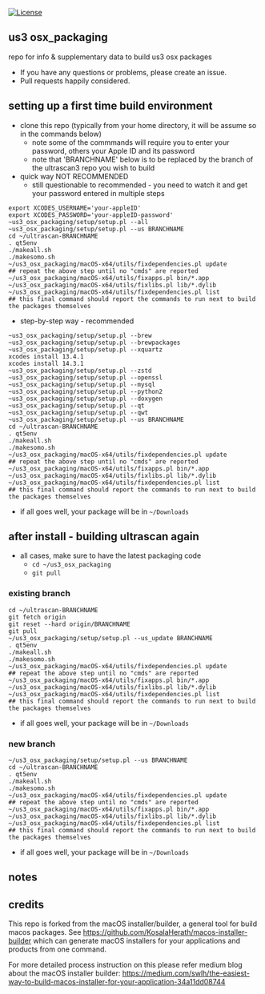 [![License](https://img.shields.io/badge/License-Apache%202.0-blue.svg)](https://opensource.org/licenses/Apache-2.0)

## us3 osx_packaging

repo for info &amp; supplementary data to build us3 osx packages

- If you have any questions or problems, please create an issue.
- Pull requests happily considered.

## setting up a first time build environment
  - clone this repo (typically from your home directory, it will be assume so in the commands below)
    - note some of the commmands will require you to enter your password, others your Apple ID and its password
    - note that 'BRANCHNAME' below is to be replaced by the branch of the ultrascan3 repo you wish to build
  - quick way NOT RECOMMENDED
    - still questionable to recommended - you need to watch it and get your password entered in multiple steps
```
export XCODES_USERNAME='your-appleID'
export XCODES_PASSWORD='your-appleID-password'
~us3_osx_packaging/setup/setup.pl --all
~us3_osx_packaging/setup/setup.pl --us BRANCHNAME
cd ~/ultrascan-BRANCHNAME
. qt5env
./makeall.sh
./makesomo.sh
~/us3_osx_packaging/macOS-x64/utils/fixdependencies.pl update
## repeat the above step until no "cmds" are reported
~/us3_osx_packaging/macOS-x64/utils/fixapps.pl bin/*.app
~/us3_osx_packaging/macOS-x64/utils/fixlibs.pl lib/*.dylib
~/us3_osx_packaging/macOS-x64/utils/fixdependencies.pl list
## this final command should report the commands to run next to build the packages themselves
```
  - step-by-step way - recommended
```
~us3_osx_packaging/setup/setup.pl --brew
~us3_osx_packaging/setup/setup.pl --brewpackages
~us3_osx_packaging/setup/setup.pl --xquartz
xcodes install 13.4.1
xcodes install 14.3.1
~us3_osx_packaging/setup/setup.pl --zstd
~us3_osx_packaging/setup/setup.pl --openssl
~us3_osx_packaging/setup/setup.pl --mysql
~us3_osx_packaging/setup/setup.pl --python2
~us3_osx_packaging/setup/setup.pl --doxygen
~us3_osx_packaging/setup/setup.pl --qt
~us3_osx_packaging/setup/setup.pl --qwt
~us3_osx_packaging/setup/setup.pl --us BRANCHNAME
cd ~/ultrascan-BRANCHNAME
. qt5env
./makeall.sh
./makesomo.sh
~/us3_osx_packaging/macOS-x64/utils/fixdependencies.pl update
## repeat the above step until no "cmds" are reported
~/us3_osx_packaging/macOS-x64/utils/fixapps.pl bin/*.app
~/us3_osx_packaging/macOS-x64/utils/fixlibs.pl lib/*.dylib
~/us3_osx_packaging/macOS-x64/utils/fixdependencies.pl list
## this final command should report the commands to run next to build the packages themselves
```

 - if all goes well, your package will be in `~/Downloads`
 
## after install - building ultrascan again
- all cases, make sure to have the latest packaging code
  - `cd ~/us3_osx_packaging`
  - `git pull` 
### existing branch
```
cd ~/ultrascan-BRANCHNAME
git fetch origin
git reset --hard origin/BRANCHNAME
git pull
~/us3_osx_packaging/setup/setup.pl --us_update BRANCHNAME
. qt5env
./makeall.sh
./makesomo.sh
~/us3_osx_packaging/macOS-x64/utils/fixdependencies.pl update
## repeat the above step until no "cmds" are reported
~/us3_osx_packaging/macOS-x64/utils/fixapps.pl bin/*.app
~/us3_osx_packaging/macOS-x64/utils/fixlibs.pl lib/*.dylib
~/us3_osx_packaging/macOS-x64/utils/fixdependencies.pl list
## this final command should report the commands to run next to build the packages themselves
```
   - if all goes well, your package will be in `~/Downloads`
### new branch
```
~/us3_osx_packaging/setup/setup.pl --us BRANCHNAME
cd ~/ultrascan-BRANCHNAME
. qt5env
./makeall.sh
./makesomo.sh
~/us3_osx_packaging/macOS-x64/utils/fixdependencies.pl update
## repeat the above step until no "cmds" are reported
~/us3_osx_packaging/macOS-x64/utils/fixapps.pl bin/*.app
~/us3_osx_packaging/macOS-x64/utils/fixlibs.pl lib/*.dylib
~/us3_osx_packaging/macOS-x64/utils/fixdependencies.pl list
## this final command should report the commands to run next to build the packages themselves
```
   - if all goes well, your package will be in `~/Downloads`

## notes


## credits

This repo is forked from the macOS installer/builder, a general tool for build macos packages.
See https://github.com/KosalaHerath/macos-installer-builder which can generate macOS installers for your applications and products from one command.

For more detailed process instruction on this please refer medium blog about the macOS installer builder: https://medium.com/swlh/the-easiest-way-to-build-macos-installer-for-your-application-34a11dd08744

